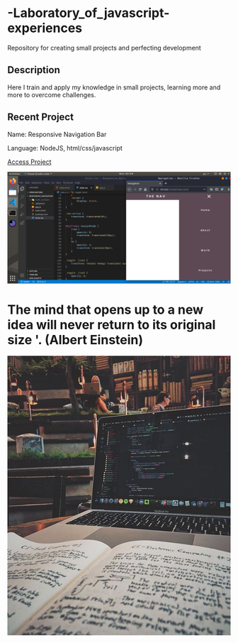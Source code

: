 # -Laboratory_of_javascript-experiences
Repository for creating small projects and perfecting development

## Description
Here I train and apply my knowledge in small projects, learning more and more to overcome challenges.

## Recent Project
  Name: Responsive Navigation Bar
  
  Language: NodeJS, html/css/javascript
  
  <a href='https://github.com/lycan-nt/-Laboratory_of_javascript-experiences/tree/master/Responsive_Navigation' target="_blank" >Access Project</a>
  
  <img src='https://github.com/lycan-nt/-Laboratory_of_javascript-experiences/blob/master/Responsive_Navigation/1.PNG'>

# The mind that opens up to a new idea will never return to its original size '. (Albert Einstein)

<img src='https://github.com/lycan-nt/my_portyfolio/blob/master/img.jpg'>
